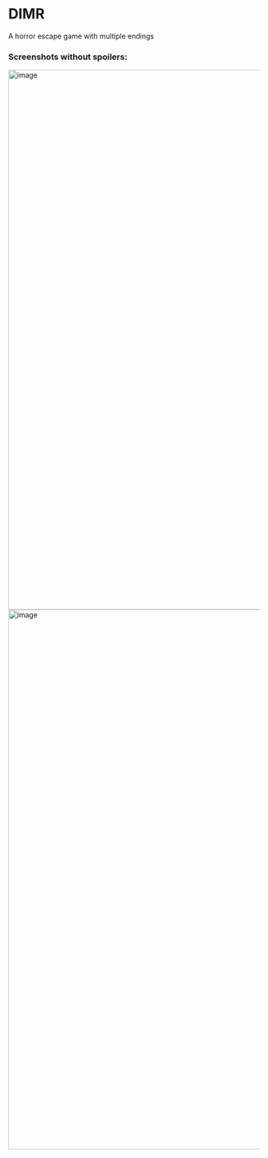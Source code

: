 # DIMR
A horror escape game with multiple endings

### Screenshots without spoilers:
<img width="1920" height="1080" alt="image" src="https://github.com/user-attachments/assets/0fac3efc-450c-4bd0-afe0-dad728b404bc" />
<img width="1920" height="1080" alt="image" src="https://github.com/user-attachments/assets/e2aaed2e-d624-4500-8ce2-e831ff9c35ec" />


